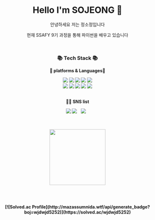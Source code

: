 <div align=center> 
<h1> Hello I'm SOJEONG 👋 </h1>
<p>안녕하세요 저는 정소정입니다 </p>
<p>현재 SSAFY 9기 과정을 통해 파이썬을 배우고 있습니다</p>
</div>

<br/>
<div align="center">
  <h3><b> 📚 Tech Stack 📚 <b></h3>
  <p> 🤍 platforms & Languages🤍 </p>
  <img src="https://img.shields.io/badge/Python-3776AB?style=flat&logo=Python&logoColor=white"/>
  <img src="https://img.shields.io/badge/HTML5-E34F26?style=flat&logo=HTML5&logoColor=white"/>
  <img src="https://img.shields.io/badge/CSS3-1572B6?style=flat&logo=CSS3&logoColor=white"/>
  <img src="https://img.shields.io/badge/JavaScript-F7DF1E?style=flat&logo=JavaScript&logoColor=white"/>
  <img src="https://img.shields.io/badge/Bootstrap-7952B3?style=flat&logo=Bootstrap&logoColor=white"/> 
  <br>
  <img src="https://img.shields.io/badge/Django-092E20?style=flat&logo=Django&logoColor=white"/>
  <img src="https://img.shields.io/badge/Vuedotjs-4FC08D?style=flat&logo=Vuedotjs&logoColor=white"/>
  <img src="https://img.shields.io/badge/SQlite-003B57?style=flat&logo=SQlite&logoColor=white"/>
  <img src="https://img.shields.io/badge/Qgis-589632?style=flat&logo=Qgis&logoColor=white"/>
  <img src="https://img.shields.io/badge/RStudio-75AADB?style=flat&logo=RStudio&logoColor=white"/>

    

  
</div>
<br/>

<div align="center">
  <p>💁🏻 SNS list </p>
<a href="https://hits.seeyoufarm.com"><img src="https://hits.seeyoufarm.com/api/count/incr/badge.svg?url=https%3A%2F%2Fgithub.com%2Fsojeong025%2Fhit-counter&count_bg=%23000000&title_bg=%23000000&icon=github.svg&icon_color=%23FFFFFF&title=Github&edge_flat=false"/></a>
<a href="https://rec-0f-jeong.tistory.com/"><img src="https://img.shields.io/badge/Tistory-000000?style=flat&logo=Tistory&logoColor=white"/></a> 
<a href="https://instagram.com/s_o_ing">  <img src="http://img.shields.io/badge/-Instagram-E4405F?style=flat&logo=Instagram&logoColor=white&link=https://instagram.com/s_o_ing/" style="height : auto; margin-left : 10px; margin-right : 10px;"/> </a></div>
</div>

<br/>
<br/>

<p align="center">
<a href="https://github.com/sojeong025/">
  <img height="180em" src="https://github-readme-stats-eight-theta.vercel.app/api?username=sojeong025&show_icons=true&default#gh-light-mode-only&include_all_commits=true&count_private=true"/>
</a>
</p>
<br/>
<br/>
<p align="center">
[![Solved.ac Profile](http://mazassumnida.wtf/api/generate_badge?boj=wjdwjd5252)](https://solved.ac/wjdwjd5252)</p><br/>

<!--
**sojeong025/sojeong025** is a ✨ _special_ ✨ repository because its `README.md` (this file) appears on your GitHub profile.

Here are some ideas to get you started:

- 🔭 I’m currently working on ...
- 🌱 I’m currently learning ...
- 👯 I’m looking to collaborate on ...
- 🤔 I’m looking for help with ...
- 💬 Ask me about ...
- 📫 How to reach me: ...
- 😄 Pronouns: ...
- ⚡ Fun fact: ...
-->


